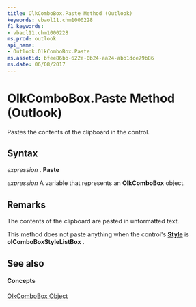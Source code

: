 ```yaml
---
title: OlkComboBox.Paste Method (Outlook)
keywords: vbaol11.chm1000228
f1_keywords:
- vbaol11.chm1000228
ms.prod: outlook
api_name:
- Outlook.OlkComboBox.Paste
ms.assetid: bfee86bb-622e-0b24-aa24-abb1dce79b86
ms.date: 06/08/2017
---
```



# OlkComboBox.Paste Method (Outlook)

Pastes the contents of the clipboard in the control.


## Syntax

 _expression_ . **Paste**

 _expression_ A variable that represents an **OlkComboBox** object.


## Remarks

The contents of the clipboard are pasted in unformatted text.

This method does not paste anything when the control's **[Style](olkcombobox-style-property-outlook.md)** is **olComboBoxStyleListBox** .


## See also


#### Concepts


[OlkComboBox Object](olkcombobox-object-outlook.md)

